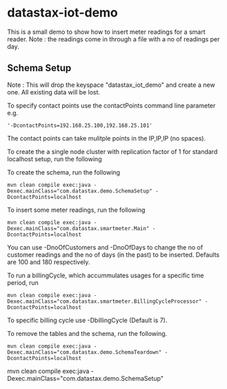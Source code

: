 # datastax-iot-demo

This is a small demo to show how to insert meter readings for a smart reader. Note : the readings come in through a file with
a no of readings per day. 

## Schema Setup
Note : This will drop the keyspace "datastax_iot_demo" and create a new one. All existing data will be lost. 

To specify contact points use the contactPoints command line parameter e.g. 

	'-DcontactPoints=192.168.25.100,192.168.25.101'
	
The contact points can take mulitple points in the IP,IP,IP (no spaces).

To create the a single node cluster with replication factor of 1 for standard localhost setup, run the following

To create the schema, run the following

	mvn clean compile exec:java -Dexec.mainClass="com.datastax.demo.SchemaSetup" -DcontactPoints=localhost
		
	
To insert some meter readings, run the following 
	
	mvn clean compile exec:java -Dexec.mainClass="com.datastax.smartmeter.Main" -DcontactPoints=localhost
	
You can use -DnoOfCustomers and -DnoOfDays to change the no of customer readings and the no of days (in the past) to be inserted. Defaults are 100 and 180 respectively.
	
To run a billingCycle, which accummulates usages for a specific time period, run	

	mvn clean compile exec:java -Dexec.mainClass="com.datastax.smartmeter.BillingCycleProcessor" -DcontactPoints=localhost

To specific billing cycle use -DbillingCycle (Default is 7).

To remove the tables and the schema, run the following.

    mvn clean compile exec:java -Dexec.mainClass="com.datastax.demo.SchemaTeardown" -DcontactPoints=localhost
    

mvn clean compile exec:java -Dexec.mainClass="com.datastax.demo.SchemaSetup"
